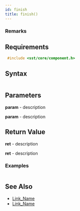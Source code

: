 ```yaml
---
id: finish
title: finish()
---
```


### Remarks

## Requirements

```cpp
 #include <sst/core/component.h>
```

## Syntax

```cpp

```

## Parameters

**param** - description

**param** - description

## Return Value

**ret** - description

**ret** - description

### Examples

```cpp

```

## See Also

- [Link_Name](TBA)
- [Link_Name](TBA)